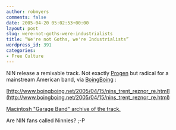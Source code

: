 ```yaml
---
author: robmyers
comments: false
date: 2005-04-20 05:02:53+00:00
layout: post
slug: were-not-goths-were-industrialists
title: “We're not Goths, we're Industrialists”
wordpress_id: 391
categories:
- Free Culture
---
```


NIN release a remixable track. Not exactly [Progen](http://www.discogs.com/release/58164) but radical for a mainstream American band, via [BoingBoing](http://www.boingboing.net/) :  
  
[http://www.boingboing.net/2005/04/15/nins_trent_reznor_re.html](http://www.boingboing.net/2005/04/15/nins_trent_reznor_re.html)   
  
[Macintosh "Garage Band" archive of the track.](http://boss.streamos.com/download/interscope/nin/with_teeth/nin_garageband.sit)   
  
Are NIN fans called Ninnies? ;-P

  


